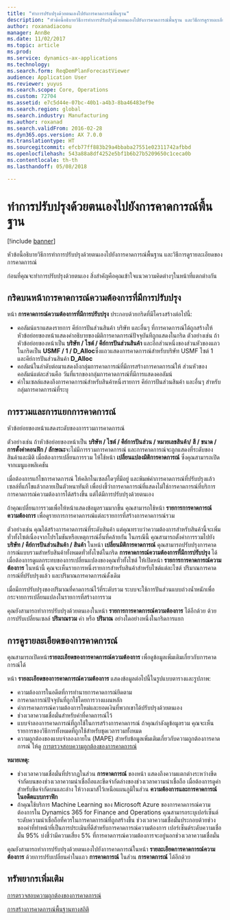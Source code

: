 ```yaml
---
title: "ทำการปรับปรุงด้วยตนเองไปยังการคาดการณ์พื้นฐาน"
description: "หัวข้อนี้อธิบายวิธีการทำการปรับปรุงด้วยตนเองไปยังการคาดการณ์พื้นฐาน และวิธีการดูรายละเอียดของการคาดการณ์"
author: roxanadiaconu
manager: AnnBe
ms.date: 11/02/2017
ms.topic: article
ms.prod: 
ms.service: dynamics-ax-applications
ms.technology: 
ms.search.form: ReqDemPlanForecastViewer
audience: Application User
ms.reviewer: yuyus
ms.search.scope: Core, Operations
ms.custom: 72704
ms.assetid: e7c5d44e-07bc-40b1-a4b3-8ba46483ef9e
ms.search.region: global
ms.search.industry: Manufacturing
ms.author: roxanad
ms.search.validFrom: 2016-02-28
ms.dyn365.ops.version: AX 7.0.0
ms.translationtype: HT
ms.sourcegitcommit: efcb77ff883b29a4bbaba27551e02311742afbbd
ms.openlocfilehash: 543a88a8df4252e5bf1b6b27b5209650c1ceca0b
ms.contentlocale: th-th
ms.lasthandoff: 05/08/2018

---
```


# <a name="make-manual-adjustments-to-the-baseline-forecast"></a>ทำการปรับปรุงด้วยตนเองไปยังการคาดการณ์พื้นฐาน

[!include [banner](../includes/banner.md)]

หัวข้อนี้อธิบายวิธีการทำการปรับปรุงด้วยตนเองไปยังการคาดการณ์พื้นฐาน และวิธีการดูรายละเอียดของการคาดการณ์ 

ก่อนที่คุณจะทำการปรับปรุงด้วยตนเอง สิ่งสำคัญคือคุณเข้าใจแนวความคิดต่างๆในหน้าที่แตกต่างกัน

## <a name="grid-on-the-adjusted-demand-forecast-page"></a>กริดบนหน้าการคาดการณ์ความต้องการที่มีการปรับปรุง
หน้า **การคาดการณ์ความต้องการที่มีการปรับปรุง** ประกอบด้วยกริดที่มีโครงสร้างต่อไปนี้:

-   คอลัมน์แรกแสดงรายการ คีย์การปันส่วนสินค้า บริษัท และอื่นๆ ที่การคาดการณ์ได้ถูกสร้างให้ หัวข้อย่อยของหน้าแสดงคำอธิบายของมิติการคาดการณ์ปัจจุบันทีถูกแสดงในกริด ตัวอย่างเช่น ถ้าหัวข้อย่อยของหน้าเป็น **บริษัท / ไซต์ / คีย์การปันส่วนสินค้า** และอีกส่วนหนึ่งของส่วนหัวของแถวในกริดเป็น **USMF / 1 / D\_Alloc**ซึ่งแถวแสดงการคาดการณ์สำหรับบริษัท USMF ไซต์ 1 และคีย์การปันส่วนสินค้า **D\_Alloc**
-   คอลัมน์ในลำดับต่อมาแสดงถึงกลุ่มการคาดการณ์ที่มีการสร้างการคาดการณ์ให้ ส่วนหัวของคอลัมน์แต่ละส่วนคือ วันที่แรกของกลุ่มการคาดการณ์ที่มีการแสดงคอลัมน์
-   ค่าในเซลล์แสดงถึงการคาดการณ์สำหรับสินค้าหนึ่งรายการ คีย์การปันส่วนสินค้า และอื่นๆ สำหรับกลุ่มการคาดการณ์ที่ระบุ

## <a name="forecast-aggregation-and-de-aggregation"></a>การรวมและการแยกการคาดการณ์
หัวข้อย่อยของหน้าแสดงระดับของการรวมการคาดการณ์ 

ตัวอย่างเช่น ถ้าหัวข้อย่อยของหน้าเป็น **บริษัท / ไซต์ / คีย์การปันส่วน / หมายเลขสินค้า/ สี / ขนาด / การตั้งค่าคอนฟิก / ลักษณะ**จะไม่มีการรวมการคาดการณ์ และการคาดการณ์จะถูกแสดงที่ระดับของสินค้าและมิติ เมื่อต้องการเปลี่ยนการรวม ให้ใช้หน้า **เปลี่ยนแปลงมิติการคาดการณ์** ซึ่งคุณสามารถเปิดจากเมนูแอพลิเคชัน 

เมื่อต้องการแก้ไขการคาดการณ์ ให้คลิกในเซลล์ใดๆที่มีอยู่ และพิมพ์ค่าการคาดการณ์ที่ปรับปรุงแล้ว เซลล์ที่แก้ไขแล้วกลายเป็นตัวหนาทันที เพื่อบ่งชี้ว่าการคาดการณ์ที่แสดงไม่ใช่การคาดการณ์ที่บริการการคาดการณ์ความต้องการได้สร้างขึ้น แต่ได้มีการปรับปรุงด้วยตนเอง 

ถ้าคุณเปลี่ยนการรวมเพื่อให้หน้าแสดงข้อมูลรวมมากขึ้น คุณสามารถใช้หน้า **รายการการคาดการณ์ความต้องการ** เพื่อดูรายการการคาดการณ์แต่ละรายการที่สร้างการคาดการณ์รวม 

ตัวอย่างเช่น คุณได้สร้างการคาดการณ์ที่ระดับสินค้า แต่คุณทราบว่าความต้องการสำหรับสินค้านี้จะเพิ่มทั่วทั้งไซต์เนื่องจากโปรโมชันหรือเหตุการณ์อื่นที่คล้ายกัน ในกรณีนี้ คุณสามารถตั้งค่าการรวมไปยัง **บริษัท / คีย์การปันส่วนสินค้า / สินค้า** ในหน้า **เปลี่ยนมิติการคาดการณ์** คุณสามารถปรับปรุงการคาดการณ์แบบรวมสำหรับสินค้าทั้งหมดทั่วทั้งไซต์ในกริด **การคาดการณ์ความต้องการที่มีการปรับปรุง** ได้ เมื่อต้องการดูผลกระทบของการเปลี่ยนแปลงของคุณทั่วทั้งไซต์ ให้เปิดหน้า **รายการการคาดการณ์ความต้องการ** ในหน้านี้ คุณจะเห็นรายการหนึ่งรายการสำหรับสินค้าสำหรับไซต์แต่ละไซต์ ปริมาณการคาดการณ์ที่ปรับปรุงแล้ว และปริมาณการคาดการณ์ดั้งเดิม 

เมื่อมีการปรับปรุงของปริมาณที่คาดการณ์ไว้ที่ระดับรวม ระบบจะใช้การปันส่วนแบบถ่วงน้ำหนักเพื่อกระจายการเปลี่ยนแปลงในรายการที่สร้างการรวม 

คุณยังสามารถทำการปรับปรุงด้วยตนเองในหน้า **รายการการคาดการณ์ความต้องการ** ได้อีกด้วย ด้วยการปรับเปลี่ยนเซลล์ **ปริมาณรวม** ค่า หรือ **ปริมาณ** อย่างใดอย่างหนึ่งในกริดการแยก

## <a name="viewing-details-of-the-forecast"></a>การดูรายละเอียดของการคาดการณ์
คุณสามารถเปิดหน้า**รายละเอียดของการคาดการณ์ความต้องการ** เพื่อดูข้อมูลเพิ่มเติมเกี่ยวกับการคาดการณ์ได้ 

หน้า **รายละเอียดของการคาดการณ์ความต้องการ** แสดงข้อมูลต่อไปนี้ในรูปแบบตารางและรูปภาพ:

-   ความต้องการในอดีตที่การทำนายการคาดการณ์ยึดตาม
-   การคาดการณ์ปัจจุบันที่ถูกใช้โดยการวางแผนหลัก
-   ค่าการคาดการณ์ความต้องการใหม่และยอดเงินที่พวกเขาได้ปรับปรุงด้วยตนเอง
-   ช่วงเวลาความเชื่อมั่นสำหรับค่าที่คาดการณ์ไว้
-   แบบจำลองการคาดการณ์ที่ถูกใช้ในการสร้างการคาดการณ์ ถ้าคุณกำลังดูข้อมูลรวม คุณจะเห็นรายการของวิธีการทั้งหมดที่ถูกใช้สำหรับชุดเวลารวมทั้งหมด
-   ความถูกต้องของแบบจำลองภายใน (MAPE) สำหรับข้อมูลเพิ่มเติมเกี่ยวกับความถูกต้องการคาดการณ์ ให้ดู [การตรวจสอบความถูกต้องของการคาดการณ์](monitor-forecast-accuracy.md)

**หมายเหตุ:**

-   ช่วงเวลาความเชื่อมั่นที่ปรากฏในส่วน **การคาดการณ์** ของหน้า แสดงถึงความแตกต่างระหว่างขีดจำกัดบนของช่วงเวลาความน่าเชื่อถือและขีดจำกัดล่างของช่วงเวลาความน่าเชื่อถือ เมื่อต้องการดูค่าสำหรับขีดจำกัดบนและล่าง ให้วางเมาส์ไว้เหนือแผนภูมิในส่วน **ความต้องการและการคาดการณ์ในอดีตแบบกราฟิก**
-   ถ้าคุณใช้บริการ Machine Learning ของ Microsoft Azure ของการคาดการณ์ความต้องการใน Dynamics 365 for Finance and Operations คุณสามารถระบุเปอร์เซ็นต์ระดับความน่าเชื่อถือที่ควรในการคาดการณ์ที่ถูกสร้างขึ้น ช่วงเวลาความเชื่อมั่นประกอบด้วยช่วงของค่าที่ทำหน้าที่เป็นการประเมินที่ดีสำหรับการคาดการณ์ความต้องการ เปอร์เซ็นต์ระดับความเชื่อมั่น 95% บ่งชี้ว่ามีความเสี่ยง 5% ที่การคาดการณ์ความต้องการจะอยู่นอกช่วงเวลาความเชื่อมั่น

คุณยังสามารถทำการปรับปรุงด้วยตนเองไปยังการคาดการณ์ในหน้า **รายละเอียดการคาดการณ์ความต้องการ** ด้วยการปรับเปลี่ยนค่าในแถว **การคาดการณ์** ในส่วน **การคาดการณ์** ได้อีกด้วย

<a name="additional-resources"></a>ทรัพยากรเพิ่มเติม
--------

[การตรวจสอบความถูกต้องของการคาดการณ์](monitor-forecast-accuracy.md)

[การสร้างการคาดการณ์พื้นฐานทางสถิติ](generate-statistical-baseline-forecast.md)




